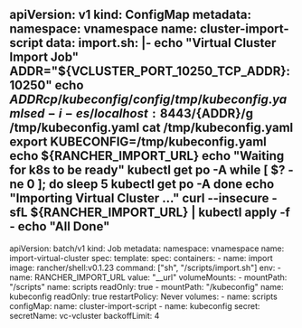 apiVersion: v1
kind: ConfigMap
metadata:
  namespace: vnamespace
  name: cluster-import-script
data:
  import.sh: |-
    echo "Virtual Cluster Import Job"
    ADDR="${VCLUSTER_PORT_10250_TCP_ADDR}:10250"
    echo $ADDR
    cp  /kubeconfig/config /tmp/kubeconfig.yaml
    sed -i -e s/localhost:8443/${ADDR}/g /tmp/kubeconfig.yaml
    cat /tmp/kubeconfig.yaml
    export KUBECONFIG=/tmp/kubeconfig.yaml
    echo ${RANCHER_IMPORT_URL}
    echo "Waiting for k8s to be ready"
    kubectl get po -A
    while [ $? -ne 0 ]; do
      sleep 5
      kubectl get po -A
    done
    echo "Importing Virtual Cluster ..."
    curl --insecure -sfL ${RANCHER_IMPORT_URL} | kubectl apply -f -
    echo "All Done"
---
apiVersion: batch/v1
kind: Job
metadata:
  namespace: vnamespace
  name: import-virtual-cluster
spec:
  template:
    spec:
      containers:
      - name: import
        image: rancher/shell:v0.1.23
        command: ["sh", "/scripts/import.sh"]
        env:
          - name: RANCHER_IMPORT_URL
            value: "__url"
        volumeMounts:
          - mountPath: "/scripts"
            name: scripts
            readOnly: true
          - mountPath: "/kubeconfig"
            name: kubeconfig
            readOnly: true
      restartPolicy: Never
      volumes:
        - name: scripts
          configMap:
            name: cluster-import-script
        - name: kubeconfig
          secret:
            secretName: vc-vcluster
  backoffLimit: 4

